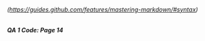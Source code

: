 ###### (https://guides.github.com/features/mastering-markdown/#syntax)

###### **QA 1 Code: Page 14**
